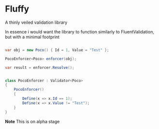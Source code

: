 # Fluffy

A thinly veiled validation library

In essence i would want the library to function similarly to FluentValidation, but with a minimal footprint

```csharp

var obj = new Poco() { Id = 1, Value = "Test" };

PocoEnforcer<Poco> enforcer(obj);

var result = enforcer.Resolve();


class PocoEnforcer : Validator<Poco>
{
	PocoEnforcer()
	{
		Define(x => x.Id == 1);
		Define(x => x.Value != "Test");
	}
}

```

__Note__ This is on alpha stage
